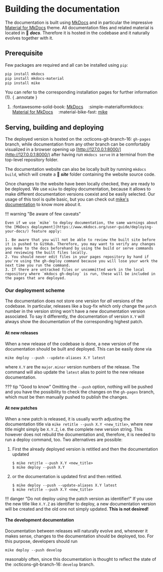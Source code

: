 # Building the documentation

The documentation is built using [MkDocs](https://www.mkdocs.org) and in particular the impressive [Material for MkDocs](https://squidfunk.github.io/mkdocs-material/) theme.
All documentation files and related material is located in :file_folder: ***docs***.
Therefore it is hosted in the codebase and it naturally evolves together with it.

## Prerequisite

Few packages are required and all can be installed using `pip`:
```bash
pip install mkdocs
pip install mkdocs-material
pip install mike
```

You can refer to the corresponding installation pages for further information (1).
{ .annotate }

1.  :fontawesome-solid-book: [MkDocs](https://www.mkdocs.org/user-guide/installation/)&emsp;
    :simple-materialformkdocs: [Material for MkDocs](https://squidfunk.github.io/mkdocs-material/getting-started/#installation)&emsp; :material-bike-fast: [mike](https://github.com/jimporter/mike#installation)

## Serving, building and deploying

The deployed version is hosted on the :octicons-git-branch-16: `gh-pages` branch, while documentation from any other branch can be comfortably visualized in a browser opening up [http://127.0.0.1:8000/](http://127.0.0.1:8000/) after having run `mkdocs serve` in a terminal from the top-level repository folder.

The documentation website can also be locally built by running `mkdocs build`, which will create a :file_folder: ***site*** folder containing the website source code.

Once changes to the website have been locally checked, they are ready to be deployed.
We use `mike` to deploy documentation, because it allows to make different documentation versions coexist and be easily selected.
Our usage of this tool is quite basic, but you can check out [mike's documentation](https://github.com/jimporter/mike) to know more about it.

!!! warning "Be aware of few caveats"

    Even if we use `mike` to deploy documentation, the same warnings about the [MkDocs deployment](https://www.mkdocs.org/user-guide/deploying-your-docs/) feature apply:

    1. Be aware that you will not be able to review the built site before it is pushed to GitHub. Therefore, you may want to verify any changes you make to the docs beforehand by using the build or serve commands and reviewing the built files locally.
    2. You should never edit files in your pages repository by hand if you're using the gh-deploy command because you will lose your work the next time you run the command.
    3. If there are untracked files or uncommitted work in the local repository where `mkdocs gh-deploy` is run, these will be included in the pages that are deployed.


### Our deployment scheme

The documentation does not store one version for _all_ versions of the codebase.
In particular, releases like a bug-fix which only change the `patch` number in the version string won't have a new documentation version associated.
To say it differently, the documentation of version `X.Y` will always show the documentation of the corresponding highest patch.

#### At new releases

When a new release of the codebase is done, a new version of the documentation should be built and deployed.
This can be easily done via
```
mike deploy --push --update-aliases X.Y latest
```
where `X.Y` are the `major.minor` version numbers of the release.
The command will also update the `latest` alias to point to the new release documentation.

??? tip "Good to know"
    Omitting the `--push` option, nothing will be pushed and you have the possibility to check the changes on the `gh-pages` branch, which must be then manually pushed to publish the changes.

#### At new patches

When a new patch is released, it is usually worth adjusting the documentation title via `mike retitle --push X.Y <new_title>`, where new title might simply be `X.Y.Z`, i.e. the complete new version string.
This however does not rebuild the documentation and, therefore, it is needed to run a deploy command, too.
Two alternatives are possible:

1. First the already deployed version is retitled and then the documentation updated
   ```console
   $ mike retitle --push X.Y <new_title>
   $ mike deploy --push X.Y
   ```
2. or the documentation is updated first and then retitled.
   ```console
   $ mike deploy --push --update-aliases X.Y latest
   $ mike retitle --push X.Y <new_title>
   ```

!!! danger "Do not deploy using the patch version as identifier!"
    If you use the new title like `X.Y.Z` as identifier to deploy, a new documentation version will be created and the old one not simply updated.
    **This is not desired!**

#### The development documentation

Documentation between releases will naturally evolve and, whenever it makes sense, changes to the documentation should be deployed, too.
For this purpose, developers should run
```
mike deploy --push develop
```
reasonably often, since this documentation is thought to reflect the state of the :octicons-git-branch-16: `develop` branch.
